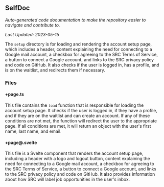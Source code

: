 <!--- START SELFDOC --->
## SelfDoc
_Auto-generated code documentation to make the repository easier to navigate and contribute to._

_Last Updated: 2023-05-15_

The `setup` directory is for loading and rendering the account setup page, which includes a header, content explaining the need for connecting to a Google mail account, a checkbox for agreeing to the SRC Terms of Service, a button to connect a Google account, and links to the SRC privacy policy and code on GitHub. It also checks if the user is logged in, has a profile, and is on the waitlist, and redirects them if necessary.

### Files
#### +page.ts
This file contains the `load` function that is responsible for loading the account setup page. It checks if the user is logged in, if they have a profile, and if they are on the waitlist and can create an account. If any of these conditions are not met, the function will redirect the user to the appropriate page. If all conditions are met, it will return an object with the user's first name, last name, and email.

#### +page@.svelte
This file is a Svelte component that renders the account setup page, including a header with a logo and logout button, content explaining the need for connecting to a Google mail account, a checkbox for agreeing to the SRC Terms of Service, a button to connect a Google account, and links to the SRC privacy policy and code on GitHub. It also provides information about how SRC will label job opportunities in the user's inbox.

<!--- END SELFDOC --->
